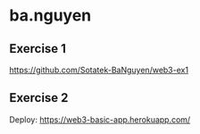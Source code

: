# ba.nguyen

## Exercise 1
https://github.com/Sotatek-BaNguyen/web3-ex1

## Exercise 2
Deploy: https://web3-basic-app.herokuapp.com/

